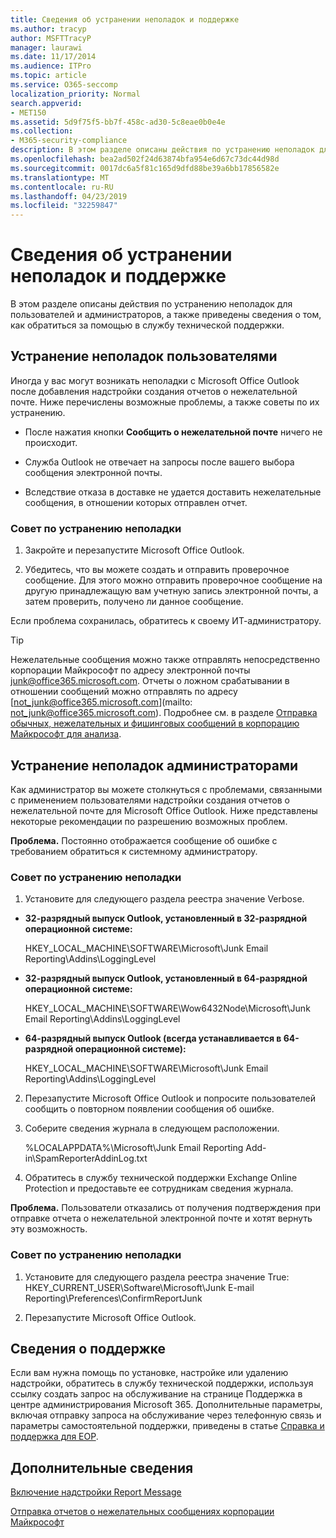 ```yaml
---
title: Сведения об устранении неполадок и поддержке
ms.author: tracyp
author: MSFTTracyP
manager: laurawi
ms.date: 11/17/2014
ms.audience: ITPro
ms.topic: article
ms.service: O365-seccomp
localization_priority: Normal
search.appverid:
- MET150
ms.assetid: 5d9f75f5-bb7f-458c-ad30-5c8eae0b0e4e
ms.collection:
- M365-security-compliance
description: В этом разделе описаны действия по устранению неполадок для пользователей и администраторов, а также приведены сведения о том, как обратиться за помощью в службу технической поддержки.
ms.openlocfilehash: bea2ad502f24d63874bfa954e6d67c73dc44d98d
ms.sourcegitcommit: 0017dc6a5f81c165d9dfd88be39a6bb17856582e
ms.translationtype: MT
ms.contentlocale: ru-RU
ms.lasthandoff: 04/23/2019
ms.locfileid: "32259847"
---
```

# <a name="troubleshooting-and-support-information"></a>Сведения об устранении неполадок и поддержке

В этом разделе описаны действия по устранению неполадок для пользователей и администраторов, а также приведены сведения о том, как обратиться за помощью в службу технической поддержки.
  
## <a name="troubleshooting-for-users"></a>Устранение неполадок пользователями

Иногда у вас могут возникать неполадки с Microsoft Office Outlook после добавления надстройки создания отчетов о нежелательной почте. Ниже перечислены возможные проблемы, а также советы по их устранению. 
  
- После нажатия кнопки **Сообщить о нежелательной почте** ничего не происходит.
    
- Служба Outlook не отвечает на запросы после вашего выбора сообщения электронной почты.
    
- Вследствие отказа в доставке не удается доставить нежелательные сообщения, в отношении которых отправлен отчет.
    
### <a name="troubleshooting-tip"></a>Совет по устранению неполадки

1. Закройте и перезапустите Microsoft Office Outlook.
    
2. Убедитесь, что вы можете создать и отправить проверочное сообщение. Для этого можно отправить проверочное сообщение на другую принадлежащую вам учетную запись электронной почты, а затем проверить, получено ли данное сообщение.
    
Если проблема сохранилась, обратитесь к своему ИТ-администратору.
  
> [!TIP]
> Нежелательные сообщения можно также отправлять непосредственно корпорации Майкрософт по адресу электронной почты [junk@office365.microsoft.com](mailto:junk@office365.microsoft.com). Отчеты о ложном срабатывании в отношении сообщений можно отправлять по адресу [not_junk@office365.microsoft.com](mailto: not_junk@office365.microsoft.com). Подробнее см. в разделе [Отправка обычных, нежелательных и фишинговых сообщений в корпорацию Майкрософт для анализа](submit-spam-non-spam-and-phishing-scam-messages-to-microsoft-for-analysis.md). 
  
## <a name="troubleshooting-for-administrators"></a>Устранение неполадок администраторами

Как администратор вы можете столкнуться с проблемами, связанными с применением пользователями надстройки создания отчетов о нежелательной почте для Microsoft Office Outlook. Ниже представлены некоторые рекомендации по разрешению возможных проблем. 
  
 **Проблема.** Постоянно отображается сообщение об ошибке с требованием обратиться к системному администратору. 
  
### <a name="troubleshooting-tip"></a>Совет по устранению неполадки

1. Установите для следующего раздела реестра значение Verbose.
    
  - **32-разрядный выпуск Outlook, установленный в 32-разрядной операционной системе:**
    
    HKEY_LOCAL_MACHINE\SOFTWARE\Microsoft\Junk Email Reporting\Addins\LoggingLevel
    
  - **32-разрядный выпуск Outlook, установленный в 64-разрядной операционной системе:**
    
    HKEY_LOCAL_MACHINE\SOFTWARE\Wow6432Node\Microsoft\Junk Email Reporting\Addins\LoggingLevel
    
  - **64-разрядный выпуск Outlook (всегда устанавливается в 64-разрядной операционной системе):**
    
    HKEY_LOCAL_MACHINE\SOFTWARE\Microsoft\Junk Email Reporting\Addins\LoggingLevel
    
2. Перезапустите Microsoft Office Outlook и попросите пользователей сообщить о повторном появлении сообщения об ошибке.
    
3. Соберите сведения журнала в следующем расположении. 
    
    %LOCALAPPDATA%\Microsoft\Junk Email Reporting Add-in\SpamReporterAddinLog.txt
    
4. Обратитесь в службу технической поддержки Exchange Online Protection и предоставьте ее сотрудникам сведения журнала. 
    
 **Проблема.** Пользователи отказались от получения подтверждения при отправке отчета о нежелательной электронной почте и хотят вернуть эту возможность. 
  
### <a name="troubleshooting-tip"></a>Совет по устранению неполадки

1. Установите для следующего раздела реестра значение True: HKEY_CURRENT_USER\Software\Microsoft\Junk E-mail Reporting\Preferences\ConfirmReportJunk
    
2. Перезапустите Microsoft Office Outlook.
    
## <a name="support-information"></a>Сведения о поддержке

Если вам нужна помощь по установке, настройке или удалению надстройки, обратитесь в службу технической поддержки, используя ссылку создать запрос на обслуживание на странице Поддержка в центре администрирования Microsoft 365. Дополнительные параметры, включая отправку запроса на обслуживание через телефонную связь и параметры самостоятельной поддержки, приведены в статье [Справка и поддержка для EOP](eop/help-and-support-for-eop.md).
  
## <a name="for-more-information"></a>Дополнительные сведения

[Включение надстройки Report Message](https://support.office.com/article/4250c4bc-6102-420b-9e0a-a95064837676)
  
[Отправка отчетов о нежелательных сообщениях корпорации Майкрософт](report-junk-email-messages-to-microsoft.md)
  

